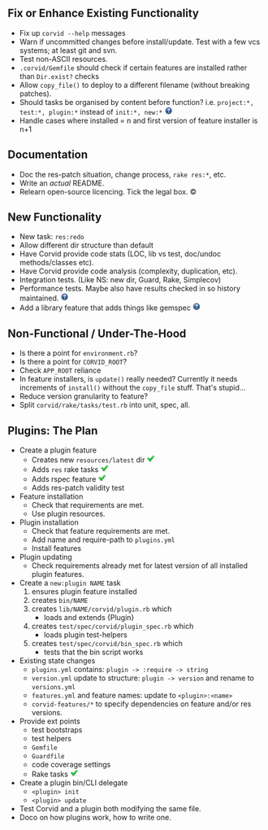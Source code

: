 Fix or Enhance Existing Functionality
-------------------------------------
* Fix up `corvid --help` messages
* Warn if uncommitted changes before install/update. Test with a few vcs systems; at least git and svn.
* Test non-ASCII resources.
* `.corvid/Gemfile` should check if certain features are installed rather than `Dir.exist?` checks
* Allow `copy_file()` to deploy to a different filename (without breaking patches).
* Should tasks be organised by content before function? i.e. `project:*, test:*, plugin:*` instead of `init:*, new:*` ![?](question.png)
* Handle cases where installed = n and first version of feature installer is n+1

Documentation
-------------
* Doc the res-patch situation, change process, `rake res:*`, etc.
* Write an _actual_ README.
* Relearn open-source licencing. Tick the legal box. ©

New Functionality
-----------------
* New task: `res:redo`
* Allow different dir structure than default
* Have Corvid provide code stats (LOC, lib vs test, doc/undoc methods/classes etc).
* Have Corvid provide code analysis (complexity, duplication, etc).
* Integration tests. (Like NS: new dir, Guard, Rake, Simplecov)
* Performance tests. Maybe also have results checked in so history maintained. ![?](question.png)
* Add a library feature that adds things like gemspec ![?](question.png)

Non-Functional / Under-The-Hood
-------------------------------
* Is there a point for `environment.rb`?
* Is there a point for `CORVID_ROOT`?
* Check `APP_ROOT` reliance
* In feature installers, is `update()` really needed? Currently it needs increments of `install()` without the `copy_file` stuff. That's stupid...
* Reduce version granularity to feature?
* Split `corvid/rake/tasks/test.rb` into unit, spec, all.

Plugins: The Plan
-----------------
* Create a plugin feature
  * Creates new `resources/latest` dir ![Done](done.png)
  * Adds `res` rake tasks ![Done](done.png)
  * Adds rspec feature ![Done](done.png)
  * Adds res-patch validity test
* Feature installation
  * Check that requirements are met.
  * Use plugin resources.
* Plugin installation
  * Check that feature requirements are met.
  * Add name and require-path to `plugins.yml`
  * Install features
* Plugin updating
  * Check requirements already met for latest version of all installed plugin features.
* Create a `new:plugin NAME` task
  1. ensures plugin feature installed
  1. creates `bin/NAME`
  1. creates `lib/NAME/corvid/plugin.rb` which
     * loads and extends {Plugin}
  1. creates `test/spec/corvid/plugin_spec.rb` which
     * loads plugin test-helpers
  1. creates `test/spec/corvid/bin_spec.rb` which
     * tests that the bin script works
* Existing state changes
  * `plugins.yml` contains: `plugin -> :require -> string`
  * `version.yml` update to structure: `plugin -> version` and rename to `versions.yml`
  * `features.yml` and feature names: update to `<plugin>:<name>`
  * `corvid-features/*` to specify dependencies on feature and/or res versions.
* Provide ext points
  * test bootstraps
  * test helpers
  * `Gemfile`
  * `Guardfile`
  * code coverage settings
  * Rake tasks ![Done](done.png)
* Create a plugin bin/CLI delegate
  * `<plugin> init`
  * `<plugin> update`
* Test Corvid and a plugin both modifying the same file.
* Doco on how plugins work, how to write one.
